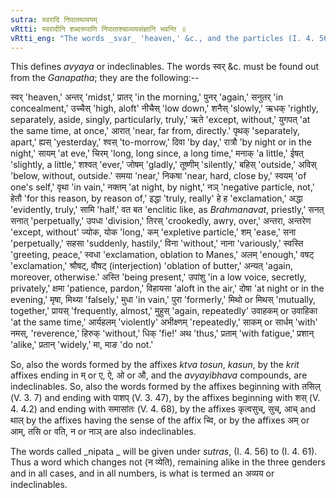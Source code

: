 ```yaml
---
sutra: स्वरादि निपातमव्ययम्
vRtti: स्वरादीनि शब्दरूपाणि निपाताश्चाव्ययसंज्ञानि भवन्ति ॥
vRtti_eng: "The words _svar_ 'heaven,' &c., and the particles (I. 4. 56) are called indeclinables."
---
```

This defines _avyaya_ or indeclinables. The words स्वर् &c. must be found out from the _Ganapatha_; they are the following:--

स्वर् 'heaven,' अन्तर् 'midst,' प्रातर् 'in the morning,' पुनर् 'again,' सनुतर् 'in concealment,' उच्चैस् 'high, aloft' नीचैस् 'low down,' शनैस् 'slowly,' ऋधक् 'rightly, separately, aside, singly, particularly, truly,' ऋते 'except, without,' युगपत् 'at the same time, at once,' आरात् 'near, far from, directly.' पृथक् 'separately, apart,' ह्यस् 'yesterday,' श्वस् 'to-morrow,' दिवा 'by day,' रात्रौ 'by night or in the night,' सायम् 'at eve,' चिरम् 'long, long since, a long time,' मनाक् 'a little,' ईषत् 'slightly, a little,' शश्वत् 'ever,' जोषम् 'gladly,' तूष्णीम् 'silently,' बहिस् 'outside,' अविस् 'below, without, outside.' समया 'near,' निकषा 'near, hard, close by,' स्वयम् 'of one's self,' वृथा 'in vain,' नक्तम् 'at night, by night,' नञ् 'negative particle, not,' हेतौ 'for this reason, by reason of,' इद्धा 'truly, really' हे ह 'exclamation,' अद्धा 'evidently, truly,' सामि 'half,'  वत बत 'enclitic like, as _Brahmanavat_, priestly,' सनत् सनात् 'perpetually,' उपधा 'division,' तिरस्  'crookedly, awry, over,' अन्तरा, अन्तरेण 'except, without' ज्योक, योक 'long,' कम् 'expletive particle,' शम् 'ease,' सना 'perpetually,' सहसा 'suddenly, hastily,' विना 'without,' नाना 'variously,' स्वस्ति 'greeting, peace,' स्वधा 'exclamation, oblation to Manes,' अलम् 'enough,' वषट् 'exclamation,' श्रौषट्, वौषट् (interjection) 'oblation of butter,' अन्यत् 'again, moreover, otherwise.' अस्ति 'being present,' उपांशु 'in a low voice, secretly, privately,' क्षमा 'patience, pardon,' विहायसा 'aloft in the air,' दोषा 'at night or in the evening,' मृषा, मिथ्या 'falsely,' मुधा 'in vain,' पुरा 'formerly,' मिथो or मिथस् 'mutually, together,' प्रायस् 'frequently, almost,' मुहुस् 'again, repeatedly' उवाहकम् or उवाहिका 'at the same time,' आर्यहलम् 'violently' अभीक्ष्णम् 'repeatedly,' साकम् or सार्धम् 'with' नमस्, 'reverence,' हिरुक् 'without,' धिक् 'fie!' अथ 'thus,' प्रताम् 'with fatigue,' प्रशान् 'alike,' प्रतान् 'widely,' मा, माङ 'do not.'

So, also the words formed by the affixes _ktva_ _tosun_, _kasun_, by the _krit_ affixes ending in म् or ए, ऐ, ओ or औ, and the _avyayibhava_ compounds, are indeclinables. So, also the words formed by the affixes beginning with तसिल् (V. 3. 7) and ending with पाशप् (V. 3. 47), by the affixes beginning with शस् (V. 4. 4.2) and ending with समासांतः (V. 4. 68), by the affixes कृत्वसुच्, सुच्, आच् and थाल् by the affixes having the sense of the affix च्वि, or by the affixes अम् or आम्, तसि or वति, न or नाञ् are also indeclinables.

The words called _nipata _ will be given under _sutras_, (I. 4. 56) to (I. 4. 61). Thus a word which changes not (न व्येति), remaining alike in the three genders and in all cases, and in all numbers, is what is termed an अव्यय or indeclinables.
